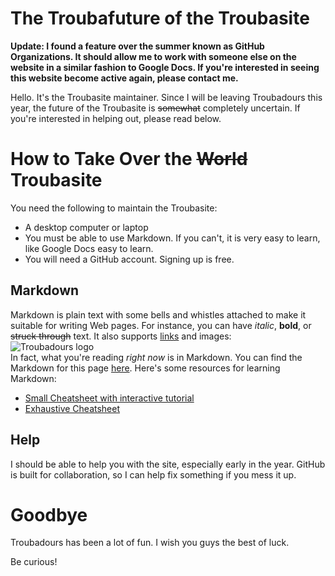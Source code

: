 # The Troubafuture of the Troubasite

**Update: I found a feature over the summer known as GitHub Organizations. It should allow me to work with someone else on the website in a similar fashion to Google Docs. If you're interested in seeing this website become active again, please contact me.**

Hello. It's the Troubasite maintainer. Since I will be leaving Troubadours this year, the future of the Troubasite is ~~somewhat~~ completely uncertain. If you're interested in helping out, please read below.

# How to Take Over the ~~World~~ Troubasite

You need the following to maintain the Troubasite:  
* A desktop computer or laptop
* You must be able to use Markdown. If you can't, it is very easy to learn, like Google Docs easy to learn.
* You will need a GitHub account. Signing up is free.

## Markdown

Markdown is plain text with some bells and whistles attached to make it suitable for writing Web pages. For instance, you can have *italic*, **bold**, or ~~struck through~~ text. It also supports [links](declaration_of_independence.md) and images:  
![Troubadours logo](favicon.ico)  
In fact, what you're reading *right now* is in Markdown. You can find the Markdown for this page [here](https://raw.githubusercontent.com/troubasite/troubasite.github.io/master/troubasite_future.md). Here's some resources for learning Markdown:

* [Small Cheatsheet with interactive tutorial](https://commonmark.org/help)
* [Exhaustive Cheatsheet](https://github.com/adam-p/markdown-here/wiki/Markdown-Cheatsheet)


## Help

I should be able to help you with the site, especially early in the year. GitHub is built for collaboration, so I can help fix something if you mess it up.

# Goodbye

Troubadours has been a lot of fun. I wish you guys the best of luck.

Be curious!
